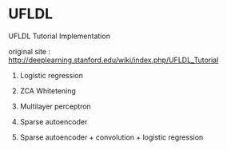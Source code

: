 # UFLDL

UFLDL Tutorial Implementation

original site : http://deeplearning.stanford.edu/wiki/index.php/UFLDL_Tutorial

1. Logistic regression

2. ZCA Whitetening

3. Multilayer perceptron

4. Sparse autoencoder

5. Sparse autoencoder + convolution + logistic regression

